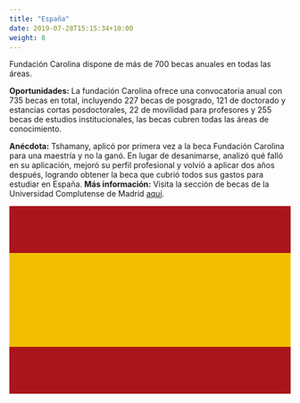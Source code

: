 ```yaml
---
title: "España"
date: 2019-07-28T15:15:34+10:00
weight: 8
---
```


Fundación Carolina dispone de más de 700 becas anuales en todas las áreas.

**Oportunidades:** La fundación Carolina ofrece una convocatoria anual con 735 becas en total, incluyendo 227 becas de posgrado, 121 de doctorado y estancias cortas posdoctorales, 22 de movilidad para profesores y 255 becas de estudios institucionales, las becas cubren todas las áreas de conocimiento.

**Anécdota:** Tshamany, aplicó por primera vez a la beca Fundación Carolina para una maestría y no la ganó. En lugar de desanimarse, analizó qué falló en su aplicación, mejoró su perfil profesional y volvió a aplicar dos años después, logrando obtener la beca que cubrió todos sus gastos para estudiar en España.
**Más información:** Visita la sección de becas de la Universidad Complutense de Madrid [aquí](https://www.ucm.es/becas).

![Campus en España](/images/becas/espana.svg)
